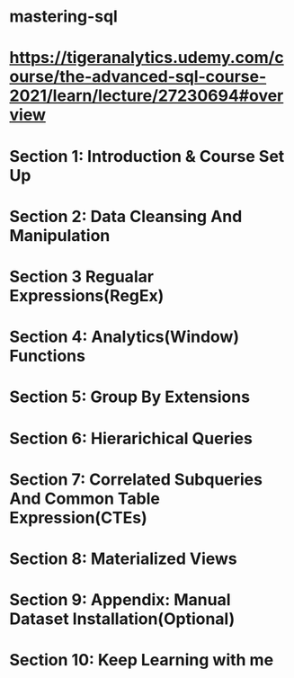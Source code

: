 # mastering-sql

# https://tigeranalytics.udemy.com/course/the-advanced-sql-course-2021/learn/lecture/27230694#overview

# Section 1: Introduction & Course Set Up
# Section 2: Data Cleansing And Manipulation
# Section 3  Regualar Expressions(RegEx)
# Section 4: Analytics(Window) Functions
# Section 5: Group By Extensions
# Section 6: Hierarichical Queries
# Section 7: Correlated Subqueries And Common Table Expression(CTEs)
# Section 8: Materialized Views 
# Section 9: Appendix: Manual Dataset Installation(Optional)
# Section 10: Keep Learning with me 
